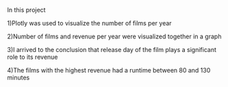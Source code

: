 In this project

1)Plotly was used to visualize the number of films per year

2)Number of films and revenue per year were visualized together in a graph

3)I arrived to the conclusion that release day of the film plays a significant role to its revenue

4)The films with the highest revenue had a runtime between 80 and 130 minutes
